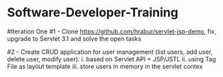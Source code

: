 # Software-Developer-Training

#Iteration One
#1 - Clone https://github.com/hrabur/servlet-jsp-demo, fix, upgrade to Servlet 3.1 and solve the open tasks

#2 - Create CRUD application for user management (list users, add user, delete user, modify user):
                                                 i.      based on Servlet API + JSP/JSTL
                                                ii.      using Tag File as layout template
                                               iii.      store users in memory in the servlet contex
